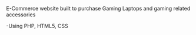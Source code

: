 E-Commerce website built to purchase Gaming Laptops and gaming related accessories

-Using PHP, HTML5, CSS
